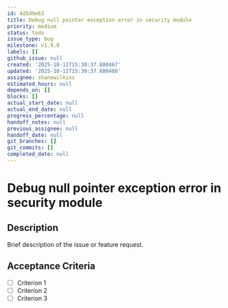 ```yaml
---
id: 4d5d9e63
title: Debug null pointer exception error in security module
priority: medium
status: todo
issue_type: bug
milestone: v1.9.0
labels: []
github_issue: null
created: '2025-10-11T15:30:37.880467'
updated: '2025-10-11T15:30:37.880480'
assignee: shanewilkins
estimated_hours: null
depends_on: []
blocks: []
actual_start_date: null
actual_end_date: null
progress_percentage: null
handoff_notes: null
previous_assignee: null
handoff_date: null
git_branches: []
git_commits: []
completed_date: null
---
```


# Debug null pointer exception error in security module

## Description

Brief description of the issue or feature request.

## Acceptance Criteria

- [ ] Criterion 1
- [ ] Criterion 2
- [ ] Criterion 3